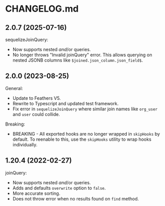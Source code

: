 # CHANGELOG.md

## 2.0.7 (2025-07-16)

sequelizeJoinQuery:

- Now supports nested $and/$or queries.
- No longer throws "Invalid joinQuery" error. This allows querying on nested JSONB columns like `$joined.json_column.json_field$`.

## 2.0.0 (2023-08-25)

General:

- Update to Feathers V5.
- Rewrite to Typescript and updated test framework.
- Fix error in `sequelizeJoinQuery` where similar join names like `org_user` and `user` could collide.

Breaking:

- BREAKING - All exported hooks are no longer wrapped in `skipHooks` by default. To reenable to this, use the `skipHooks` utility to wrap hooks individually.

## 1.20.4 (2022-02-27)

joinQuery:

- Now supports nested $and/$or queries.
- Adds and defaults `overwrite` option to `false`.
- More accurate sorting.
- Does not throw error when no results found on `find` method.
